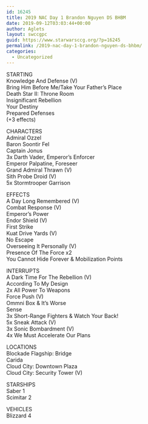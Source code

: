 ```yaml
---
id: 16245
title: 2019 NAC Day 1 Brandon Nguyen DS BHBM
date: 2019-09-12T03:03:44+00:00
author: Aglets
layout: swccgpc
guid: https://www.starwarsccg.org/?p=16245
permalink: /2019-nac-day-1-brandon-nguyen-ds-bhbm/
categories:
  - Uncategorized
---
```

STARTING  
Knowledge And Defense (V)  
Bring Him Before Me/Take Your Father’s Place  
Death Star II: Throne Room  
Insignificant Rebellion  
Your Destiny  
Prepared Defenses  
(+3 effects)

CHARACTERS  
Admiral Ozzel  
Baron Soontir Fel  
Captain Jonus  
3x Darth Vader, Emperor&#8217;s Enforcer  
Emperor Palpatine, Foreseer  
Grand Admiral Thrawn (V)  
Sith Probe Droid (V)  
5x Stormtrooper Garrison

EFFECTS  
A Day Long Remembered (V)  
Combat Response (V)  
Emperor&#8217;s Power  
Endor Shield (V)  
First Strike  
Kuat Drive Yards (V)  
No Escape  
Overseeing It Personally (V)  
Presence Of The Force x2  
You Cannot Hide Forever & Mobilization Points

INTERRUPTS  
A Dark Time For The Rebellion (V)  
According To My Design  
2x All Power To Weapons  
Force Push (V)  
Ommni Box & It&#8217;s Worse  
Sense  
3x Short-Range Fighters & Watch Your Back!  
5x Sneak Attack (V)  
3x Sonic Bombardment (V)  
4x We Must Accelerate Our Plans

LOCATIONS  
Blockade Flagship: Bridge  
Carida  
Cloud City: Downtown Plaza  
Cloud City: Security Tower (V)

STARSHIPS  
Saber 1  
Scimitar 2

VEHICLES  
Blizzard 4